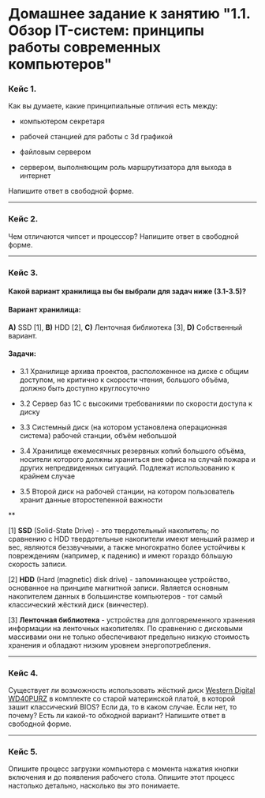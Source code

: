 # Домашнее задание к занятию "1.1. Обзор IT-систем: принципы работы современных компьютеров"

### Кейс 1.

Как вы думаете, какие принципиальные отличия есть между:

* компьютером секретаря

* рабочей станцией для работы с 3d графикой

* файловым сервером

* сервером, выполняющим роль маршрутизатора для выхода в интернет

Напишите ответ в свободной форме.

---

### Кейс 2.

Чем отличаются чипсет и процессор? Напишите ответ в свободной форме.

---

### Кейс 3.

#### Какой вариант хранилища вы бы выбрали для задач ниже (3.1-3.5)?


#### Вариант хранилища:

**А)** SSD [1], **B)** HDD [2], **C)** Ленточная библиотека [3], **D)** Собственный вариант.

#### Задачи:

* 3.1 Хранилище архива проектов, расположенное на диске с общим доступом, не критично к скорости чтения, большого объёма, должно быть доступно круглосуточно

* 3.2 Сервер баз 1С с высокими требованиями по скорости доступа к диску

* 3.3 Системный диск (на котором установлена операционная система) рабочей станции, объём небольшой

* 3.4 Хранилище ежемесячных резервных копий большого объёма, носители которого должны храниться вне офиса на случай пожара и других непредвиденных ситуаций. Подлежат использованию к крайнем случае

* 3.5 Второй диск на рабочей станции, на котором пользователь хранит данные второстепенной важности

**

[1] **SSD** (Solid-State Drive) - это твердотельный накопитель; по сравнению с HDD твердотельные накопители имеют меньший размер и вес, являются беззвучными, а также многократно более устойчивы к повреждениям (например, к падению) и имеют гораздо бóльшую скорость записи.

[2] **HDD** (Hard (magnetic) disk drive) - запоминающее устройство, основанное на принципе магнитной записи. Является основным накопителем данных в большинстве компьютеров - тот самый классический жёсткий диск (винчестер).

[3] **Ленточная библиотека** - устройства для долговременного хранения информации на ленточных накопителях. По сравнению с дисковыми массивами они не только обеспечивают предельно низкую стоимость хранения и обладают низким уровнем энергопотребления.

---

### Кейс 4.

Существует ли возможность использовать жёсткий диск [Western Digital WD40PURZ](https://market.yandex.ru/product--zhestkii-disk-western-digital-wd40purz/1729220435) в комплекте со старой материнской платой, в которой зашит классический BIOS?
Если да, то в каком случае. Если нет, то почему? Есть ли какой-то обходной вариант? Напишите ответ в свободной форме.

---

### Кейс 5.

Опишите процесс загрузки компьютера с момента нажатия кнопки включения и до появления рабочего стола.
Опишите этот процесс настолько детально, насколько вы это понимаете.

